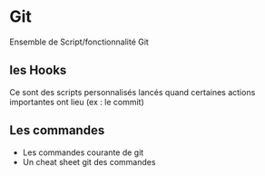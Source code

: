 # Git
Ensemble de Script/fonctionnalité Git

## les Hooks

Ce sont des scripts personnalisés lancés quand certaines actions importantes ont lieu (ex : le commit)

## Les commandes
* Les commandes courante de git
* Un cheat sheet git des commandes
